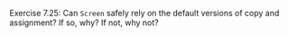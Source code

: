 Exercise 7.25: Can ```Screen``` safely rely on the default versions of copy and assignment? If so, why? If not, why not?